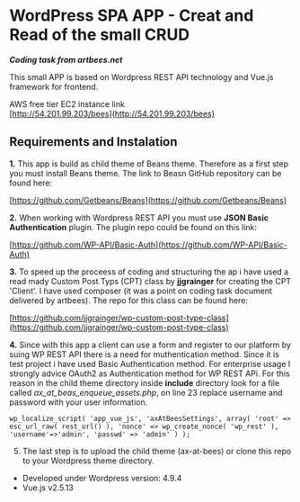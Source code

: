# WordPress SPA APP - Creat and Read of the small CRUD 
<b><i>Coding task from artbees.net</i></b>

This small APP is based on Wordpress REST API technology and Vue.js framework for frontend.  

AWS free tier EC2 instance link<br>
[http://54.201.99.203/bees](http://54.201.99.203/bees)



## Requirements and Instalation

<b>1.</b> This app is build as child theme of Beans theme. Therefore as a first step you must install Beans theme.
The link to Beasn GitHub repository can be found here: 

[https://github.com/Getbeans/Beans](https://github.com/Getbeans/Beans)

<b>2.</b> When working with Wordpress REST API you must use <b>JSON Basic Authentication</b> plugin. The plugin repo could be found on this link: 

[https://github.com/WP-API/Basic-Auth](https://github.com/WP-API/Basic-Auth)

<b>3.</b> To speed up the proceess of coding and structuring the ap i have used a read mady Custom Post Typs (CPT) class by <b>jjgrainger</b> for creating the CPT 'Client'. I have used composer (it was a point on coding task document delivered by artbees). The repo for this class can be found here: 

[https://github.com/jjgrainger/wp-custom-post-type-class](https://github.com/jjgrainger/wp-custom-post-type-class)

<b>4.</b> Since with this app a client can use a form and register to  our platform by suing WP REST API there is a need for 
muthentication method. Since it is test project i have used Basic Authentication method. For enterprise usage I strongly advice OAuth2 as Authentication method for WP REST APi. For this reason in the child theme directory inside <b>include</b> directory look for a file called <i>ax_at_beas_enqueue_assets.php</i>, on line 23 replace username and password with your user information. 

```
wp_localize_script( 'app_vue_js', 'axAtBeesSettings', array( 'root' => esc_url_raw( rest_url() ), 'nonce' => wp_create_nonce( 'wp_rest' ), 'username'=>'admin', 'passwd' => 'admin' ) );
```

5. The last step is to upload the child theme (ax-at-bees) or clone this repo to your Wordpress theme directory.  

* Developed under Wordpress version: 4.9.4
* Vue.js v2.5.13 
